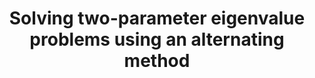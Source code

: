 ---
layout: default
title: 'Solving two-parameter eigenvalue problems using an alternating method'
authors: Henrik Eisenmann and Yuji Nakatsukasa
journal: Linear Algebra and its Applications
volume: 643
year: 2022
pages: 137-160
arxivlink: https://arxiv.org/abs/2008.03385
doilink: https://doi.org/10.1016/j.laa.2022.02.024
---